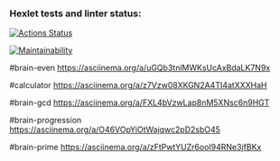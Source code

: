 ### Hexlet tests and linter status:
[![Actions Status](https://github.com/disya08/frontend-project-44/actions/workflows/hexlet-check.yml/badge.svg)](https://github.com/disya08/frontend-project-44/actions)

[![Maintainability](https://api.codeclimate.com/v1/badges/63f0bfac515a90e661ea/maintainability)](https://codeclimate.com/github/disya08/frontend-project-44/maintainability)

#brain-even https://asciinema.org/a/uGQb3tnlMWKsUcAxBdaLK7N9x


#calculator https://asciinema.org/a/z7Vzw08XKGN2A4TI4atXXXHaH

#brain-gcd https://asciinema.org/a/FXL4bVzwLap8nM5XNsc6n9HGT

#brain-progression https://asciinema.org/a/O46VOpYiOtWajqwc2pD2sbO45

#brain-prime https://asciinema.org/a/zFtPwtYUZr6ooI94RNe3jfBKx